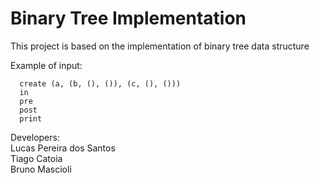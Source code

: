 # Binary Tree Implementation 
This project is based on the implementation of binary tree data structure

Example of input:  
```
  create (a, (b, (), ()), (c, (), ()))  
  in  
  pre  
  post  
  print  
```
Developers:  
  Lucas Pereira dos Santos  
  Tiago Catoia  
  Bruno Mascioli  
